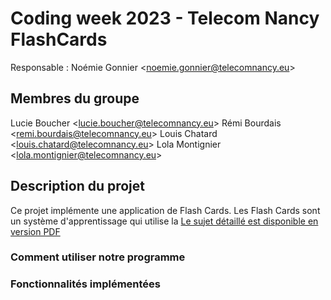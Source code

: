 # Coding week 2023 - Telecom Nancy FlashCards 
Responsable : Noémie Gonnier <<noemie.gonnier@telecomnancy.eu>>

## Membres du groupe
Lucie Boucher <<lucie.boucher@telecomnancy.eu>>
Rémi Bourdais <<remi.bourdais@telecomnancy.eu>>
Louis Chatard <<louis.chatard@telecomnancy.eu>>
Lola Montignier <<lola.montignier@telecomnancy.eu>>

## Description du projet

Ce projet implémente une application de Flash Cards. Les Flash Cards sont un système d'apprentissage qui utilise la 
[Le sujet détaillé est disponible en version PDF](./Documents/CodingWeek%202022-2023%20-%20Sujet.pdf)
### Comment utiliser notre programme

### Fonctionnalités implémentées

